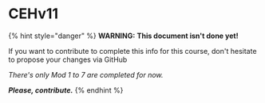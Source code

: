# CEHv11

{% hint style="danger" %}
**WARNING:** **This document isn't done yet!**&#x20;

If you want to contribute to complete this info for this course, don't hesitate to propose your changes via GitHub

_There's only Mod 1 to 7 are completed for now._

_**Please, contribute.**_
{% endhint %}
